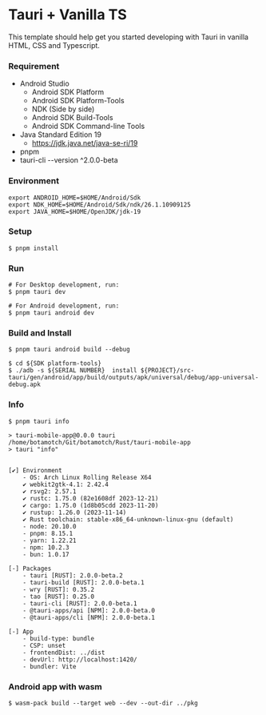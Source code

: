 # Tauri + Vanilla TS

This template should help get you started developing with Tauri in vanilla HTML, CSS and Typescript.

### Requirement

* Android Studio
    * Android SDK Platform
    * Android SDK Platform-Tools
    * NDK (Side by side)
    * Android SDK Build-Tools
    * Android SDK Command-line Tools
* Java Standard Edition 19
    * <https://jdk.java.net/java-se-ri/19>
* pnpm
* tauri-cli --version ^2.0.0-beta

### Environment

```
export ANDROID_HOME=$HOME/Android/Sdk
export NDK_HOME=$HOME/Android/Sdk/ndk/26.1.10909125
export JAVA_HOME=$HOME/OpenJDK/jdk-19
```

### Setup

```
$ pnpm install
```

### Run

```
# For Desktop development, run:
$ pnpm tauri dev

# For Android development, run:
$ pnpm tauri android dev
```

### Build and Install

```
$ pnpm tauri android build --debug

$ cd ${SDK platform-tools}
$ ./adb -s ${SERIAL NUMBER}  install ${PROJECT}/src-tauri/gen/android/app/build/outputs/apk/universal/debug/app-universal-debug.apk
```

### Info

```
$ pnpm tauri info

> tauri-mobile-app@0.0.0 tauri /home/botamotch/Git/botamotch/Rust/tauri-mobile-app
> tauri "info"


[✔] Environment
    - OS: Arch Linux Rolling Release X64
    ✔ webkit2gtk-4.1: 2.42.4
    ✔ rsvg2: 2.57.1
    ✔ rustc: 1.75.0 (82e1608df 2023-12-21)
    ✔ cargo: 1.75.0 (1d8b05cdd 2023-11-20)
    ✔ rustup: 1.26.0 (2023-11-14)
    ✔ Rust toolchain: stable-x86_64-unknown-linux-gnu (default)
    - node: 20.10.0
    - pnpm: 8.15.1
    - yarn: 1.22.21
    - npm: 10.2.3
    - bun: 1.0.17

[-] Packages
    - tauri [RUST]: 2.0.0-beta.2
    - tauri-build [RUST]: 2.0.0-beta.1
    - wry [RUST]: 0.35.2
    - tao [RUST]: 0.25.0
    - tauri-cli [RUST]: 2.0.0-beta.1
    - @tauri-apps/api [NPM]: 2.0.0-beta.0
    - @tauri-apps/cli [NPM]: 2.0.0-beta.1

[-] App
    - build-type: bundle
    - CSP: unset
    - frontendDist: ../dist
    - devUrl: http://localhost:1420/
    - bundler: Vite
```

### Android app with wasm

```
$ wasm-pack build --target web --dev --out-dir ../pkg
```
